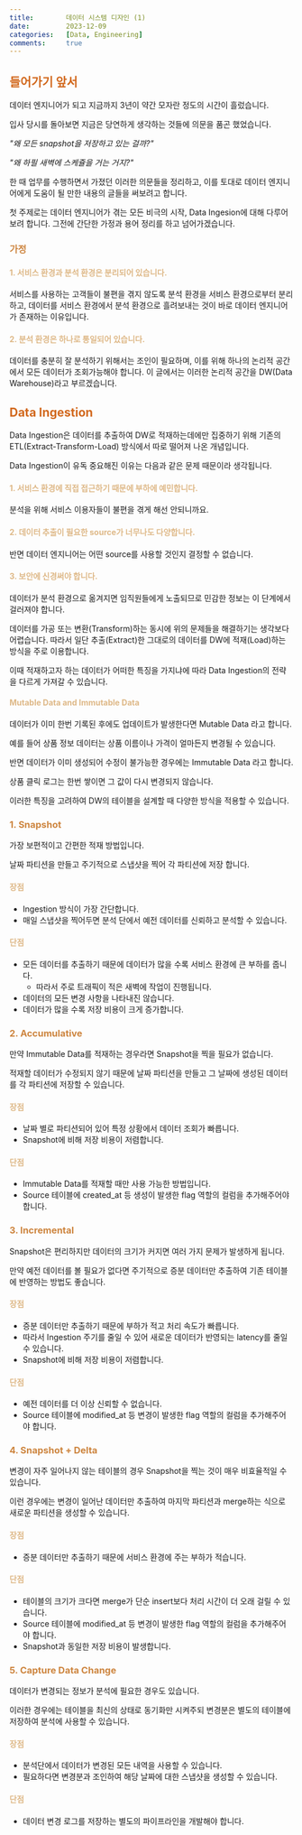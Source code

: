 ```yaml
---
title:        데이터 시스템 디자인 (1)
date:         2023-12-09
categories:   [Data, Engineering]
comments:     true
---
```


<style>
H2 { color: #d2691e }
H3 { color: #cd853f }
H4 { color: #deb887 }
</style>

## 들어가기 앞서

데이터 엔지니어가 되고 지금까지 3년이 약간 모자란 정도의 시간이 흘렀습니다.

입사 당시를 돌아보면 지금은 당연하게 생각하는 것들에 의문을 품곤 했었습니다.

_"왜 모든 snapshot을 저장하고 있는 걸까?"_

_"왜 하필 새벽에 스케쥴을 거는 거지?"_

한 때 업무를 수행하면서 가졌던 이러한 의문들을 정리하고, 이를 토대로 데이터 엔지니어에게 도움이 될 만한 내용의 글들을 써보려고 합니다.

첫 주제로는 데이터 엔지니어가 겪는 모든 비극의 시작, Data Ingesion에 대해 다루어 보려 합니다. 그전에 간단한 가정과 용어 정리를 하고 넘어가겠습니다.

### 가정

#### 1. 서비스 환경과 분석 환경은 분리되어 있습니다.
서비스를 사용하는 고객들이 불편을 겪지 않도록 분석 환경을 서비스 환경으로부터 분리하고, 데이터를 서비스 환경에서 분석 환경으로 흘려보내는 것이 바로 데이터 엔지니어가 존재하는 이유입니다.

#### 2. 분석 환경은 하나로 통일되어 있습니다.
데이터를 충분히 잘 분석하기 위해서는 조인이 필요하며, 이를 위해 하나의 논리적 공간에서 모든 데이터가 조회가능해야 합니다. 이 글에서는 이러한 논리적 공간을 DW(Data Warehouse)라고 부르겠습니다.

## Data Ingestion

Data Ingestion은 데이터를 추출하여 DW로 적재하는데에만 집중하기 위해 기존의 ETL(Extract-Transform-Load) 방식에서 따로 떨어져 나온 개념입니다.

Data Ingestion이 유독 중요해진 이유는 다음과 같은 문제 때문이라 생각됩니다.

#### 1. 서비스 환경에 직접 접근하기 때문에 부하에 예민합니다. 
분석을 위해 서비스 이용자들이 불편을 겪게 해선 안되니까요.

#### 2. 데이터 추출이 필요한 source가 너무나도 다양합니다. 
반면 데이터 엔지니어는 어떤 source를 사용할 것인지 결정할 수 없습니다.

#### 3. 보안에 신경써야 합니다.
데이터가 분석 환경으로 옮겨지면 임직원들에게 노출되므로 민감한 정보는 이 단계에서 걸러져야 합니다.

데이터를 가공 또는 변환(Transform)하는 동시에 위의 문제들을 해결하기는 생각보다 어렵습니다. 따라서 일단 추출(Extract)한 그대로의 데이터를 DW에 적재(Load)하는 방식을 주로 이용합니다.

이때 적재하고자 하는 데이터가 어떠한 특징을 가지냐에 따라 Data Ingestion의 전략을 다르게 가져갈 수 있습니다.

#### Mutable Data and Immutable Data
데이터가 이미 한번 기록된 후에도 업데이트가 발생한다면 Mutable Data 라고 합니다.

예를 들어 상품 정보 데이터는 상품 이름이나 가격이 얼마든지 변경될 수 있습니다.

반면 데이터가 이미 생성되어 수정이 불가능한 경우에는 Immutable Data 라고 합니다.

상품 클릭 로그는 한번 쌓이면 그 값이 다시 변경되지 않습니다.

이러한 특징을 고려하여 DW의 테이블을 설계할 때 다양한 방식을 적용할 수 있습니다.

### 1. Snapshot
가장 보편적이고 간편한 적재 방법입니다.

날짜 파티션을 만들고 주기적으로 스냅샷을 찍어 각 파티션에 저장 합니다.

#### 장점
- Ingestion 방식이 가장 간단합니다.
- 매일 스냅샷을 찍어두면 분석 단에서 예전 데이터를 신뢰하고 분석할 수 있습니다.

#### 단점
- 모든 데이터를 추출하기 때문에 데이터가 많을 수록 서비스 환경에 큰 부하를 줍니다.
    - 따라서 주로 트래픽이 적은 새벽에 작업이 진행됩니다.
- 데이터의 모든 변경 사항을 나타내진 않습니다.
- 데이터가 많을 수록 저장 비용이 크게 증가합니다.

### 2. Accumulative
만약 Immutable Data를 적재하는 경우라면 Snapshot을 찍을 필요가 없습니다.

적재할 데이터가 수정되지 않기 때문에 날짜 파티션을 만들고 그 날짜에 생성된 데이터를 각 파티션에 저장할 수 있습니다.

#### 장점
- 날짜 별로 파티션되어 있어 특정 상황에서 데이터 조회가 빠릅니다.
- Snapshot에 비해 저장 비용이 저렴합니다.

#### 단점
- Immutable Data를 적재할 때만 사용 가능한 방법입니다.
- Source 테이블에 created_at 등 생성이 발생한 flag 역할의 컬럼을 추가해주어야 합니다.

### 3. Incremental
Snapshot은 편리하지만 데이터의 크기가 커지면 여러 가지 문제가 발생하게 됩니다.

만약 예전 데이터를 볼 필요가 없다면 주기적으로 증분 데이터만 추출하여 기존 테이블에 반영하는 방법도 좋습니다.

#### 장점
- 증분 데이터만 추출하기 때문에 부하가 적고 처리 속도가 빠릅니다.
- 따라서 Ingestion 주기를 줄일 수 있어 새로운 데이터가 반영되는 latency를 줄일 수 있습니다.
- Snapshot에 비해 저장 비용이 저렴합니다.

#### 단점
- 예전 데이터를 더 이상 신뢰할 수 없습니다.
- Source 테이블에 modified_at 등 변경이 발생한 flag 역할의 컬럼을 추가해주어야 합니다.

### 4. Snapshot + Delta
변경이 자주 일어나지 않는 테이블의 경우 Snapshot을 찍는 것이 매우 비효율적일 수 있습니다.

이런 경우에는 변경이 일어난 데이터만 추출하여 마지막 파티션과 merge하는 식으로 새로운 파티션을 생성할 수 있습니다.

#### 장점
- 증분 데이터만 추출하기 때문에 서비스 환경에 주는 부하가 적습니다.

#### 단점
- 테이블의 크기가 크다면 merge가 단순 insert보다 처리 시간이 더 오래 걸릴 수 있습니다.
- Source 테이블에 modified_at 등 변경이 발생한 flag 역할의 컬럼을 추가해주어야 합니다.
- Snapshot과 동일한 저장 비용이 발생합니다.

### 5. Capture Data Change
데이터가 변경되는 정보가 분석에 필요한 경우도 있습니다.

이러한 경우에는 테이블을 최신의 상태로 동기화만 시켜주되 변경분은 별도의 테이블에 저장하여 분석에 사용할 수 있습니다.

#### 장점
- 분석단에서 데이터가 변경된 모든 내역을 사용할 수 있습니다.
- 필요하다면 변경분과 조인하여 해당 날짜에 대한 스냅샷을 생성할 수 있습니다.

#### 단점
- 데이터 변경 로그를 저장하는 별도의 파이프라인을 개발해야 합니다. 
